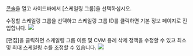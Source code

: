 
[콘솔](https://console.cloud.tencent.com/autoscaling)을 열고 사이드바에서 [스케일링 그룹]을 선택하십시오.

수정할 스케일링 그룹을 선택하고 스케일링 그룹 ID를 클릭하면 기본 정보 페이지로 진입합니다.
![](https://mc.qcloudimg.com/static/img/06a1ca079f41a7cd825b47c68304f6f5/1.jpg)

[편집]을 클릭하면 스케일링 그룹 이름 및 CVM 용례 삭제 정책을 수정할 수 있고 최소 및 최대 스케일링 수를 조정할 수 있습니다.
![](https://mc.qcloudimg.com/static/img/0b3668ae32832010e2132dbded944fb0/2.jpg)
